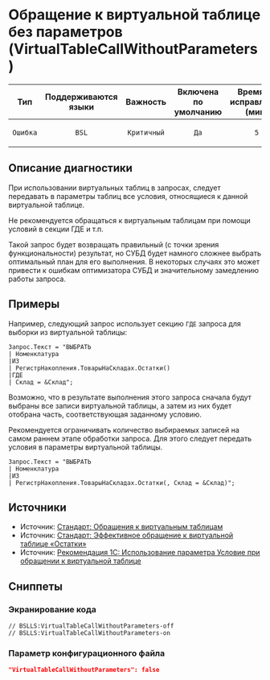 # Обращение к виртуальной таблице без параметров (VirtualTableCallWithoutParameters)

 Тип | Поддерживаются<br>языки | Важность | Включена<br>по умолчанию | Время на<br>исправление (мин) | Тэги 
 :-: | :-: | :-: | :-: | :-: | :-: 
 `Ошибка` | `BSL` | `Критичный` | `Да` | `5` | `sql`<br>`standard`<br>`performance` 

<!-- Блоки выше заполняются автоматически, не трогать -->
## Описание диагностики
<!-- Описание диагностики заполняется вручную. Необходимо понятным языком описать смысл и схему работу -->
При использовании виртуальных таблиц в запросах, следует передавать в параметры таблиц все условия, относящиеся к данной виртуальной таблице. 

Не рекомендуется обращаться к виртуальным таблицам при помощи условий в секции ГДЕ и т.п.

Такой запрос будет возвращать правильный (с точки зрения функциональности) результат, но СУБД будет намного сложнее выбрать оптимальный план для его выполнения. В некоторых случаях это может привести к ошибкам оптимизатора СУБД и значительному замедлению работы запроса.

## Примеры
<!-- В данном разделе приводятся примеры, на которые диагностика срабатывает, а также можно привести пример, как можно исправить ситуацию -->
Например, следующий запрос использует секцию `ГДЕ` запроса для выборки из виртуальной таблицы:
```bsl
Запрос.Текст = "ВЫБРАТЬ
| Номенклатура
|ИЗ
| РегистрНакопления.ТоварыНаСкладах.Остатки()
|ГДЕ
| Склад = &Склад";
```
Возможно, что в результате выполнения этого запроса сначала будут выбраны все записи виртуальной таблицы, а затем из них будет отобрана часть, соответствующая заданному условию.

Рекомендуется ограничивать количество выбираемых записей на самом раннем этапе обработки запроса. Для этого следует передать условия в параметры виртуальной таблицы. 

```bsl
Запрос.Текст = "ВЫБРАТЬ
| Номенклатура
|ИЗ
| РегистрНакопления.ТоварыНаСкладах.Остатки(, Склад = &Склад)";
```

## Источники
<!-- Необходимо указывать ссылки на все источники, из которых почерпнута информация для создания диагностики -->
<!-- Примеры источников

* Полезная информация: [Отказ от использования модальных окон](https://its.1c.ru/db/metod8dev#content:5272:hdoc)
* Источник: [Cognitive complexity, ver. 1.4](https://www.sonarsource.com/docs/CognitiveComplexity.pdf) -->

* Источник: [Стандарт: Обращения к виртуальным таблицам](https://its.1c.ru/db/v8std#content:657:hdoc)
* Источник: [Стандарт: Эффективное обращение к виртуальной таблице «Остатки»](https://its.1c.ru/db/v8std#content:733:hdoc)
* Источник: [Рекомендация 1С: Использование параметра Условие при обращении к виртуальной таблице](https://its.1c.ru/db/metod8dev/content/5457/hdoc)

## Сниппеты

<!-- Блоки ниже заполняются автоматически, не трогать -->
### Экранирование кода

```bsl
// BSLLS:VirtualTableCallWithoutParameters-off
// BSLLS:VirtualTableCallWithoutParameters-on
```

### Параметр конфигурационного файла

```json
"VirtualTableCallWithoutParameters": false
```
